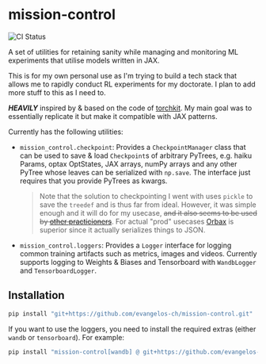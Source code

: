 # mission-control

![CI Status](https://github.com/evangelos-ch/army-knife/workflows/CI/badge.svg)

A set of utilities for retaining sanity while managing and monitoring ML experiments that utilise models written in JAX.

This is for my own personal use as I'm trying to build a tech stack that allows me to rapidly conduct RL experiments for my doctorate. I plan to add more stuff to this as I need to.

**_HEAVILY_** inspired by & based on the code of [torchkit](https://github.com/kevinzakka/torchkit). My main goal was to essentially replicate it but make it compatible with JAX patterns.

Currently has the following utilities:

-   `mission_control.checkpoint`: Provides a `CheckpointManager` class that can be used to save & load `Checkpoint`s of arbitrary PyTrees, e.g. haiku Params, optax OptStates, JAX arrays, numPy arrays and any other PyTree whose leaves can be serialized with `np.save`. The interface just requires that you provide PyTrees as kwargs.
    > Note that the solution to checkpointing I went with uses `pickle` to save the `treedef` and is thus far from ideal. However, it was simple enough and it will do for my usecase, ~~and it also seems to be used by [other practicioners](https://github.com/deepmind/dm-haiku/issues/18)~~. For actual "prod" usecases [Orbax](https://github.com/google/orbax) is superior since it actually serializes things to JSON.
-   `mission_control.loggers`: Provides a `Logger` interface for logging common training artifacts such as metrics, images and videos. Currently supports logging to Weights & Biases and Tensorboard with `WandbLogger` and `TensorboardLogger`.

## Installation

```bash
pip install "git+https://github.com/evangelos-ch/mission-control.git"
```

If you want to use the loggers, you need to install the required extras (either `wandb` or `tensorboard`). For example:

```bash
pip install "mission-control[wandb] @ git+https://github.com/evangelos-ch/mission-control.git"
```
